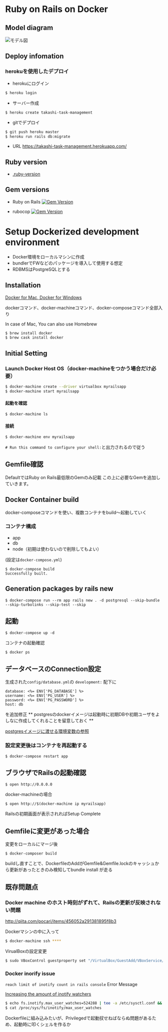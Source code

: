 # Ruby on Rails on Docker


## Model diagram
 ![モデル図](https://github.com/takashi-5/TaskManagement/blob/images/docs/IMG_1742.JPG "サンプル")

## Deploy infomation
### herokuを使用したデプロイ

- herokuにログイン
```bash
$ heroku login
```
- サーバー作成
```bash
$ heroku create takashi-task-management
```
- gitでデプロイ
```bash
$ git push heroku master
$ heroku run rails db:migrate
```
- URL
https://takashi-task-management.herokuapp.com/


## Ruby version
 - [.ruby-version](https://github.com/hihats/ruby-on-rails-pg-on-docker/blob/master/.ruby-version)


## Gem versions
- Ruby on Rails [![Gem Version](https://badge.fury.io/rb/rails.svg)](https://badge.fury.io/rb/rails)

- rubocop [![Gem Version](https://badge.fury.io/rb/rubocop.svg)](https://badge.fury.io/rb/rubocop)

# Setup Dockerized development environment
- Docker環境をローカルマシンに作成
- bundlerでFWなどのパッケージを導入して使用する想定
- RDBMSはPostgreSQLとする

## Installation

[Docker for Mac, Docker for Windows](https://www.docker.com/products/docker-desktop)

dockerコマンド、docker-machineコマンド、docker-composeコマンド全部入り

In case of Mac, You can also use Homebrew
```bash
$ brew install docker
$ brew cask install docker
```

## Initial Setting

### Launch Docker Host OS（docker-machineをつかう場合だけ必要）
```bash
$ docker-machine create --driver virtualbox myrailsapp
$ docker-machine start myrailsapp
```
#### 起動を確認
```bash
$ docker-machine ls
```
#### 接続
```bash
$ docker-machine env myrailsapp
```
`# Run this command to configure your shell:`と出力されるので従う


## Gemfile確認
DefaultではRuby on Rails最低限のGemのみ記載
この上に必要なGemを追加していきます。


## Docker Container build
docker-composeコマンドを使い、複数コンテナをbuild〜起動していく

### コンテナ構成
- app
- db
- node（初期は使わないので削除してもよい）

(設定は`docker-compose.yml`)
```
$ docker-compose build
Successfully built.
```

## Generation packages by rails new
```
$ docker-compose run --rm app rails new . -d postgresql --skip-bundle --skip-turbolinks --skip-test --skip
```

## 起動
```
$ docker-compose up -d
```

コンテナの起動確認
```
$ docker ps
```

## データベースのConnection設定
生成された`config/database.yml`の `development:` 配下に
```
database: <%= ENV['PG_DATABASE'] %>
username: <%= ENV['PG_USER'] %>
password: <%= ENV['PG_PASSWORD'] %>
host: db
```
を追加修正
** postgresのdockerイメージは起動時に初期DBや初期ユーザをよしなに作成してくれることを留意しておく **

[postgresイメージに渡せる環境変数の参照](https://hub.docker.com/_/postgres)

### 設定変更後はコンテナを再起動する
```
$ docker-compose restart app
```

## ブラウザでRailsの起動確認
```
$ open http://0.0.0.0
```
docker-machineの場合
```
$ open http://$(docker-machine ip myrailsapp)
```
Railsの初期画面が表示されればSetup Complete



## Gemfileに変更があった場合
変更をローカルにマージ後

```
$ docker-composer build
```
buildし直すことで、DockerfileのAddがGemfile&Gemfile.lockのキャッシュから更新があったときのみ検知してbundle install が走る


## 既存問題点

###  Docker machine のホスト時刻がずれて、Railsの更新が反映されない問題

http://qiita.com/pocari/items/456052a291381895f8b3

Dockerマシンの中に入って
```bash
$ docker-machine ssh ****
```

VirualBoxの設定変更
```bash
$ sudo VBoxControl guestproperty set "/VirtualBox/GuestAdd/VBoxService/--timesync-set-threshold" 5000
```



###  Docker inorify issue

 `reach limit of inotify count in rails console` Error Message

[Increasing the amount of inotify watchers](https://github.com/guard/listen/wiki/Increasing-the-amount-of-inotify-watchers)

```bash
$ echo fs.inotify.max_user_watches=524288 | tee -a /etc/sysctl.conf && sysctl -p
$ cat /proc/sys/fs/inotify/max_user_watches
```
Dockerfileに組み込みたいが、Privilegedで起動扠せねばならぬ問題があるため、起動時に叩くシェルを作るか
